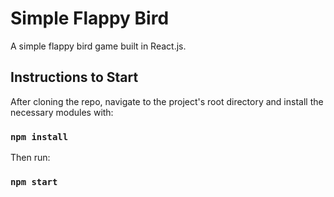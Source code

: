 # Simple Flappy Bird

A simple flappy bird game built in React.js.

## Instructions to Start

After cloning the repo, navigate to the project's root directory and install the necessary modules with:

### `npm install`

Then run:

### `npm start`
